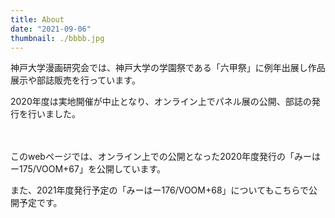 ```yaml
---
title: About
date: "2021-09-06"
thumbnail: ./bbbb.jpg
---
```


神戸大学漫画研究会では、神戸大学の学園祭である「六甲祭」に例年出展し作品展示や部誌販売を行っています。

2020年度は実地開催が中止となり、オンライン上でパネル展の公開、部誌の発行を行いました。

　　　



このwebページでは、オンライン上での公開となった2020年度発行の「みーはー175/VOOM+67」を公開しています。

また、2021年度発行予定の「みーはー176/VOOM+68」についてもこちらで公開予定です。




